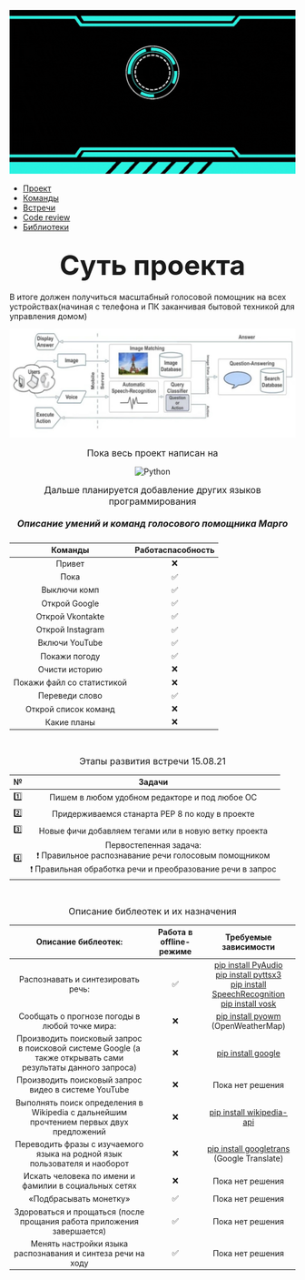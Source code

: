 <div align="center">

![Foto](https://github.com/lmistie/VoiceHelper_Margo/blob/main/src/Margo.gif)
</div>

* [Проект](#Project)
* [Команды](#Commands) 
* [Встречи](#Meetings) 
* [Code review](#Code_review) 
* [Библиотеки](#Libraries)


<h2 align="center"><font size="8px">Суть проекта <a name="Project"></a></font></h2>
В итоге должен получиться масштабный голосовой помощник на всех устройствах(начиная с телефона и ПК заканчивая бытовой техникой для управления домом)

![Foto](https://github.com/lmistie/VoiceHelper_Margo/blob/main/src/scheme.jpeg)

<p align="center"><font size="3px"> Пока весь проект написан на</font></p>
<div align="center">

![Python](https://img.shields.io/badge/-python-000000?style=flat-square&logo=python&logoColor=violet&logoWidth=20)
</div>
<p align="center"><font size="3px">Дальше планируется добавление других языков программирования</font></p><a name="Commands"></a>

<h5 align="center"><font size="3px">Описание умений и команд голосового помощника Марго</font></h5>

<div align="center">

| Команды | Работаспасобность |
|:------------:|:------------:|
| Привет | ❌ |
| Пока | ✅ |
| Выключи комп | ✅ |
| Открой Google | ✅ |
| Открой Vkontakte | ✅ |
| Открой Instagram | ✅ |
| Включи YouTube | ✅ |
| Покажи погоду | ✅ |
| Очисти историю| ❌ |
| Покажи файл со статистикой | ❌ |
| Переведи слово | ✅  |
| Открой список команд | ❌ |
| Какие планы | ❌ |
</div>
<br>
<p align="center"><font size="3px">Этапы развития встречи 15.08.21</font></p><a name="Meetings"></a>
<div align="center">

| № | Задачи |
|:---:|:------------:|
| 1️⃣ | Пишем в любом удобном редакторе и под любое ОС |
| 2️⃣ | Придерживаемся станарта PEP 8 по коду в проекте |
| 3️⃣ | Новые фичи добавляем тегами или в новую ветку проекта | 
| 4️⃣ | Первостепенная задача: <br>❗ Правильное распознавание речи голосовым помощником<br>❗ Правильная обработка речи и преобразование речи в запрос |
</div>
<br>
</font></p>

<p align="center"><font size="3px">Описание библеотек и их назначения</font></p><a name="Libraries"></a>

| Описание библеотек: | Работа в offline-режиме | Требуемые зависимости |
|:-------:|:----------------:|:---------------:|
| Распознавать и синтезировать речь: | ✅ | [pip install PyAudio](https://pypi.org/project/PyAudio/)<br>[pip install pyttsx3](https://pypi.org/project/pyttsx3/)<br>[pip install SpeechRecognition](https://pypi.org/project/SpeechRecognition/)<br>[pip install vosk](https://pypi.org/project/vosk/)|
| Сообщать о прогнозе погоды в любой точке мира: | ❌ | [pip install pyowm](https://pypi.org/project/pyowm/) (OpenWeatherMap) |
| Производить поисковый запрос в поисковой системе Google (а также открывать сами результаты данного запроса) | ❌ | [pip install google](https://pypi.org/project/google/)|
| Производить поисковый запрос видео в системе YouTube | ❌ | Пока нет решения |
| Выполнять поиск определения в Wikipedia c дальнейшим прочтением первых двух предложений | ❌ | [pip install wikipedia-api](https://pypi.org/project/Wikipedia-API/)|
| Переводить фразы с изучаемого языка на родной язык пользователя и наоборот | ❌ | [pip install googletrans](https://pypi.org/project/googletrans/)<br> (Google Translate)|
| Искать человека по имени и фамилии в социальных сетях | ❌ | Пока нет решения |
| «Подбрасывать монетку» | ✅ | Пока нет решения |
| Здороваться и прощаться (после прощания работа приложения завершается) | ✅ | Пока нет решения |
| Менять настройки языка распознавания и синтеза речи на ходу | ✅ | Пока нет решения |